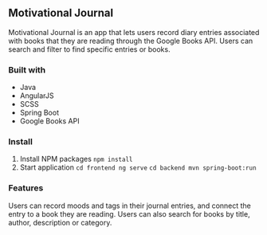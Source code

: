 ## Motivational Journal

Motivational Journal is an app that lets users record diary entries associated with books that they are reading through the Google Books API. Users can search and filter to find specific entries or books.

### Built with

- Java
- AngularJS
- SCSS
- Spring Boot
- Google Books API

### Install

1. Install NPM packages
   `npm install`
2. Start application
   `cd frontend
ng serve`
   `cd backend
mvn spring-boot:run`

### Features

Users can record moods and tags in their journal entries, and connect the entry to a book they are reading. Users can also search for books by title, author, description or category.

